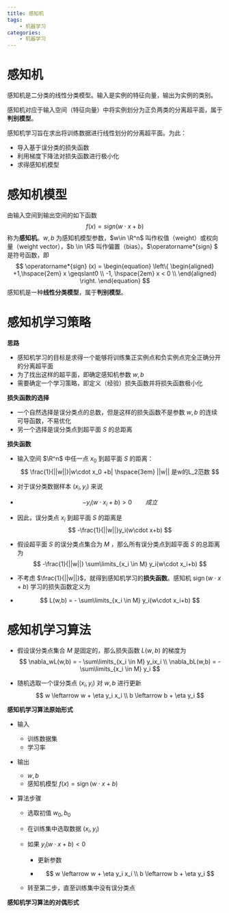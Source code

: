 ```yaml
---
title: 感知机
tags:
	- 机器学习
categories:
	- 机器学习
---
```


# 感知机

感知机是二分类的线性分类模型。输入是实例的特征向量，输出为实例的类别。

感知机对应于输入空间（特征向量）中将实例划分为正负两类的分离超平面，属于**判别模型**。

感知机学习旨在求出将训练数据进行线性划分的分离超平面。为此：

- 导入基于误分类的损失函数
- 利用梯度下降法对损失函数进行极小化
- 求得感知机模型

# 感知机模型

由输入空间到输出空间的如下函数
$$
f(x) = sign(w\cdot x + b)
$$
称为**感知机**。$w,b$ 为感知机模型参数，$w\in \R^n$ 叫作权值（weight）或权向量（weight vector），$b \in \R$ 叫作偏置（bias）。$\operatorname*{sign} $ 是符号函数，即
$$
\operatorname*{sign} (x) = 
\begin{equation}
  \left\{
   \begin{aligned}
   +1,\hspace{2em} x \geqslant0  \\
   -1, \hspace{2em} x < 0 \\
   \end{aligned}
   \right.
  \end{equation}
$$
感知机是一种**线性分类模型**，属于**判别模型**。

# 感知机学习策略

**思路**

- 感知机学习的目标是求得一个能够将训练集正实例点和负实例点完全正确分开的分离超平面
- 为了找出这样的超平面，即确定感知机参数 $w,b$
- 需要确定一个学习策略，即定义（经验）损失函数并将损失函数极小化

**损失函数的选择**

- 一个自然选择是误分类点的总数，但是这样的损失函数不是参数 $w,b$ 的连续可导函数，不易优化
- 另一个选择是误分类点到超平面 $S$ 的总距离

**损失函数**

- 输入空间 $\R^n$ 中任一点 $x_0$ 到超平面 $S$ 的距离：
  $$
  \frac{1}{||w||}|w\cdot x_0 +b|	\hspace{3em} ||w|| 是w的L_2范数
  $$

- 对于误分类数据样本 $(x_i,y_i)$ 来说

- $$
  -y_i(w\cdot x_i + b) > 0 \hspace{2em} 成立
  $$

- 因此，误分类点 $x_i$ 到超平面 $S$ 的距离是
  $$
  -\frac{1}{||w||}y_i(w\cdot x+b)
  $$

- 假设超平面 $S$ 的误分类点集合为 $M$ ，那么所有误分类点到超平面 $S$ 的总距离为
  $$
  -\frac{1}{||w||} \sum\limits_{x_i \in M} y_i(w\cdot x_i+b)
  $$

- 不考虑 $\frac{1}{||w||}$，就得到感知机学习的**损失函数**。感知机 $\operatorname*{sign}(w\cdot x+b)$ 学习的损失函数定义为

- $$
  L(w,b) = - \sum\limits_{x_i \in M} y_i(w\cdot x_i+b)
  $$


# 感知机学习算法

- 假设误分类点集合 $M$ 是固定的，那么损失函数 $L(w,b)$ 的梯度为
  $$
  \nabla_wL(w,b) = - \sum\limits_{x_i \in M} y_ix_i	\\
  \nabla_bL(w,b) = - \sum\limits_{x_i \in M} y_i
  $$

- 随机选取一个误分类点 $(x_i,y_i)$ 对 $w,b$ 进行更新
  $$
  w \leftarrow w + \eta y_i x_i	\\
  b \leftarrow b + \eta y_i
  $$


**感知机学习算法原始形式**

- 输入

  - 训练数据集
  - 学习率

- 输出

  - $w,b$
  - 感知机模型 $f(x) = \operatorname{sign}(w\cdot x + b)$

- 算法步骤

  - 选取初值 $w_0,b_0$ 

  - 在训练集中选取数据 $(x_i,y_i)$

  - 如果 $y_i(w\cdot x + b) < 0$

    - 更新参数

    - $$
      w \leftarrow w + \eta y_i x_i	\\
      b \leftarrow b + \eta y_i
      $$

  - 转至第二步，直至训练集中没有误分类点

**感知机学习算法的对偶形式**

